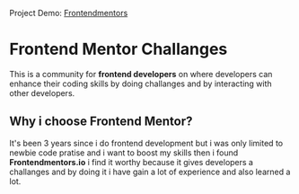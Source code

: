 Project Demo: [Frontendmentors](https://frontendmentor.netlify.com)

# Frontend Mentor Challanges

This is a community for **frontend developers** on where developers can enhance their coding skills by doing challanges and by interacting with other developers.

## Why i choose Frontend Mentor?

It's been 3 years since i do frontend development but i was only limited to newbie code pratise and i want to boost my skills then i found **Frontendmentors.io** i find it worthy because it gives developers a challanges and by doing it i have gain a lot of experience and also learned a lot.

